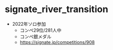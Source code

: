# signate_river_transition
- 2022年ソロ参加
  - コンペ29位/281人中
  - コンペ銀メダル
  - https://signate.jp/competitions/908
